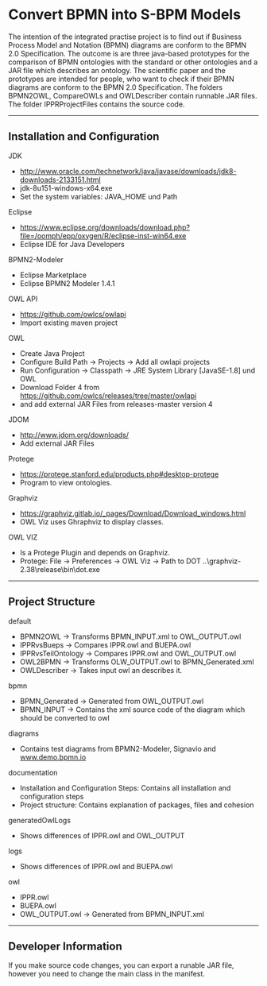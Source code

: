 # Convert BPMN into S-BPM Models
The intention of the integrated practise project is to find out if Business Process Model and Notation (BPMN) diagrams are conform to the BPMN 2.0 Specification. The outcome is are three java-based prototypes for the comparison of BPMN ontologies with the standard or other ontologies and a JAR file which describes an ontology. The scientific paper and the prototypes are intended for people, who want to check if their BPMN diagrams are conform to the BPMN 2.0 Specification. The folders BPMN2OWL, CompareOWLs and OWLDescriber contain runnable JAR files. The folder IPPRProjectFiles contains the source code.

-----------------------------------------------------------------------------------------------------
Installation and Configuration 
-----------------------------------------------------------------------------------------------------

JDK
- http://www.oracle.com/technetwork/java/javase/downloads/jdk8-downloads-2133151.html
- jdk-8u151-windows-x64.exe
- Set the system variables: JAVA_HOME und Path 

Eclipse
- https://www.eclipse.org/downloads/download.php?file=/oomph/epp/oxygen/R/eclipse-inst-win64.exe
- Eclipse IDE for Java Developers

BPMN2-Modeler
- Eclipse Marketplace
- Eclipse BPMN2 Modeler 1.4.1

OWL API
- https://github.com/owlcs/owlapi
- Import existing maven project

OWL
- Create Java Project
- Configure Build Path -> Projects -> Add all owlapi projects
- Run Configuration -> Classpath -> JRE System Library [JavaSE-1.8] und OWL
- Download Folder 4 from https://github.com/owlcs/releases/tree/master/owlapi
- and add external JAR Files from releases-master version 4

JDOM
- http://www.jdom.org/downloads/
- Add external JAR Files

Protege
- https://protege.stanford.edu/products.php#desktop-protege
- Program to view ontologies.

Graphviz
- https://graphviz.gitlab.io/_pages/Download/Download_windows.html
- OWL Viz uses Ghraphviz to display classes.

OWL VIZ
- Is a Protege Plugin and depends on Graphviz.
- Protege: File -> Preferences -> OWL Viz -> Path to DOT ..\graphviz-2.38\release\bin\dot.exe

-----------------------------------------------------------------------------------------------------
Project Structure
-----------------------------------------------------------------------------------------------------

default
- BPMN2OWL -> Transforms BPMN_INPUT.xml to OWL_OUTPUT.owl 
- IPPRvsBueps -> Compares IPPR.owl and BUEPA.owl
- IPPRvsTeilOntology -> Compares IPPR.owl and OWL_OUTPUT.owl
- OWL2BPMN -> Transforms OLW_OUTPUT.owl to BPMN_Generated.xml
- OWLDescriber -> Takes input owl an describes it.

bpmn
- BPMN_Generated -> Generated from OWL_OUTPUT.owl
- BPMN_INPUT -> Contains the xml source code of the diagram which should be converted to owl

diagrams
- Contains test diagrams from BPMN2-Modeler, Signavio and www.demo.bpmn.io

documentation
- Installation and Configuration Steps:
  Contains all installation and configuration steps
- Project structure: 
  Contains explanation of packages, files and cohesion 
  
generatedOwlLogs
- Shows differences of IPPR.owl and OWL_OUTPUT

logs
- Shows differences of IPPR.owl and BUEPA.owl

owl
- IPPR.owl
- BUEPA.owl
- OWL_OUTPUT.owl -> Generated from BPMN_INPUT.xml

-----------------------------------------------------------------------------------------------------
Developer Information
-----------------------------------------------------------------------------------------------------

If you make source code changes, you can export a runable JAR file, however you need to change the main class in the manifest.

